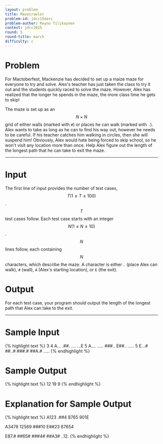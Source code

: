 ```yaml
---
layout: problem
title: Mazecrawler
problem-id: jdcc15marc
problem-author: Reyno Tilikaynen
contest: jdcc2015
round: 5
round-title: march
difficulty: c
---
```


# Problem
For Mactoberfest, Mackenzie has decided to set up a maize maze for everyone to try and solve. Alex's teacher has just taken the class to try it out and the students quickly raced to solve the maze. However, Alex has realized that the longer he spends in the maze, the more class time he gets to skip!

The maze is set up as an $$N \times N$$ grid of either walls (marked with ``#``) or places he can walk (marked with ``.``). Alex wants to take as long as he can to find his way out, however he needs to be careful. If his teacher catches him walking in circles, then she will suspend him! Obviously, Alex would hate being forced to skip school, so he won't visit any location more than once. Help Alex figure out the length of the longest path that he can take to exit the maze.

---

# Input
The first line of input provides the number of test cases, $$T (1 \leq T \leq 100)$$. $$T$$ test cases follow. Each test case starts with an integer $$N (1 \leq N \leq 10)$$. $$N$$ lines follow, each containing $$N$$ characters, which describe the maze. A character is either ``.`` (place Alex can walk), ``#`` (wall), ``A`` (Alex's starting location), or ``E`` (the exit).

# Output
For each test case, your program should output the length of the longest path that Alex can take to the exit.

---

# Sample Input
{% highlight text %}
3
4
A...
.##.
....
...E
5
A....
.....
###..
E##..
.....
5
E...#
##..#
###.#
##A.#
.....
{% endhighlight %}


# Sample Output
{% highlight text %}
12
19
9
{% endhighlight %}

# Explanation for Sample Output
{% highlight text %}
A123
.##4
8765
901E

A3478
12569
###10
E##23
87654

E87.#
##65#
###4#
##A3#
..12.
{% endhighlight %}
